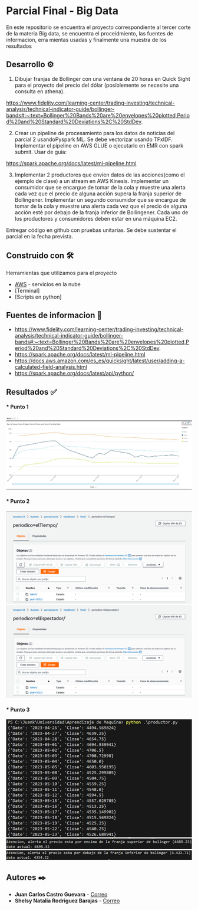 # Parcial Final - Big Data

En este repositorio se encuentra el proyecto correspondiente al tercer corte de la materia Big data, se encuentra el proceidmiento, las fuentes de informacion, erra mientas usadas y finalmente una muestra de los resultados

## Desarrollo ⚙️

1) Dibujar franjas de Bollinger con una ventana de 20 horas en Quick Sight para el proyecto del precio del dólar (posiblemente se necesite una consulta en athena).

https://www.fidelity.com/learning-center/trading-investing/technical-analysis/technical-indicator-guide/bollinger-bands#:~:text=Bollinger%20Bands%20are%20envelopes%20plotted,Period%20and%20Standard%20Deviations%2C%20StdDev.

2) Crear un pipeline de procesamiento para los datos de noticias del parcial 2 usandoPyspark ML. Se debe vectorizar usando TFxIDF. Implementar el pipeline en AWS GLUE o ejecutarlo en EMR con spark submit.
Usar de guía:

https://spark.apache.org/docs/latest/ml-pipeline.html

3) Implementar 2 productores que envíen datos de las acciones(como el ejemplo de clase) a un stream en AWS Kinesis. Implementar un consumidor que se encargue de tomar de la cola y muestre una alerta cada vez que el precio de alguna acción supera la franja superior de Bollingener. Implementar un segundo consumidor que se encargue de tomar de la cola y muestre una alerta cada vez que el  precio de alguna acción esté por debajo de la franja inferior de Bollingener. Cada uno de los productores y consumidores deben estar en una máquina EC2.


Entregar código en github con pruebas unitarias.
Se debe sustentar el parcial en la fecha prevista.

## Construido con 🛠️

Herramientas que utilizamos para el proyecto

* [AWS](https://www.awsacademy.com/vforcesite/LMS_Login) - servicios en la nube
* [Terminal]
* [Scripts en python]

## Fuentes de informacion 📖

* https://www.fidelity.com/learning-center/trading-investing/technical-analysis/technical-indicator-guide/bollinger-bands#:~:text=Bollinger%20Bands%20are%20envelopes%20plotted,Period%20and%20Standard%20Deviations%2C%20StdDev.
* https://spark.apache.org/docs/latest/ml-pipeline.html
* https://docs.aws.amazon.com/es_es/quicksight/latest/user/adding-a-calculated-field-analysis.html
* https://spark.apache.org/docs/latest/api/python/

## Resultados ✅

#### * Punto 1

![Bollinger](https://github.com/shelsyrod/Parcial3-BD/blob/master/GraficaFranjaBollinger.JPG)

#### * Punto 2

![ElTiempo](https://github.com/shelsyrod/Parcial3-BD/blob/master/ElTiempo.png)
![ElEspectador](https://github.com/shelsyrod/Parcial3-BD/blob/master/ElEspectador.png)

#### * Punto 3

![ElEspectador](https://github.com/shelsyrod/Parcial3-BD/blob/master/Punto3.JPG)
![ElEspectador](https://github.com/shelsyrod/Parcial3-BD/blob/master/Punto3.1.JPG)
![ElEspectador](https://github.com/shelsyrod/Parcial3-BD/blob/master/Punto3.2.JPG)

## Autores ✒️

* **Juan Carlos Castro Guevara**  - [Correo](juan.castro03correo.usa.edu.com)
* **Shelsy Natalia Rodriguez Barajas**  - [Correo](shelsy.rodriguez01@correo.usa.edu.co)
